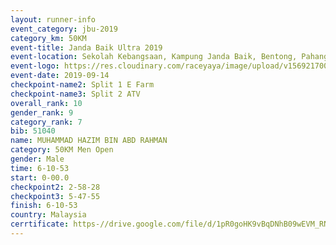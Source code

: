```yaml
---
layout: runner-info 
event_category: jbu-2019 
category_km: 50KM 
event-title: Janda Baik Ultra 2019  
event-location: Sekolah Kebangsaan, Kampung Janda Baik, Bentong, Pahang, Malaysia 
event-logo: https://res.cloudinary.com/raceyaya/image/upload/v1569217009/logo/janda-baik_vch1pc.jpg 
event-date: 2019-09-14 
checkpoint-name2: Split 1 E Farm 
checkpoint-name3: Split 2 ATV 
overall_rank: 10
gender_rank: 9
category_rank: 7
bib: 51040
name: MUHAMMAD HAZIM BIN ABD RAHMAN
category: 50KM Men Open
gender: Male
time: 6-10-53
start: 0-00.0
checkpoint2: 2-58-28
checkpoint3: 5-47-55
finish: 6-10-53
country: Malaysia
cerrtificate: https-//drive.google.com/file/d/1pR0goHK9vBqDNhB09wEVM_RNln8qFZ9Y/view?usp=sharing
---
```

